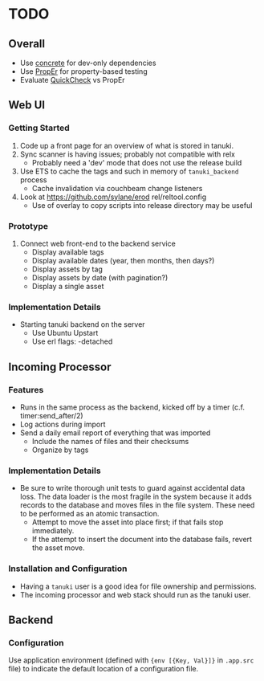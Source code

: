 # TODO

## Overall

* Use [concrete](https://github.com/opscode/concrete) for dev-only dependencies
* Use [PropEr](http://proper.softlab.ntua.gr) for property-based testing
* Evaluate [QuickCheck](https://github.com/krestenkrab/triq) vs PropEr

## Web UI

### Getting Started

1. Code up a front page for an overview of what is stored in tanuki.
1. Sync scanner is having issues; probably not compatible with relx
    * Probably need a 'dev' mode that does not use the release build
1. Use ETS to cache the tags and such in memory of `tanuki_backend` process
    * Cache invalidation via couchbeam change listeners
1. Look at https://github.com/sylane/erod rel/reltool.config
    * Use of overlay to copy scripts into release directory may be useful

### Prototype

1. Connect web front-end to the backend service
    * Display available tags
    * Display available dates (year, then months, then days?)
    * Display assets by tag
    * Display assets by date (with pagination?)
    * Display a single asset

### Implementation Details

* Starting tanuki backend on the server
    * Use Ubuntu Upstart
    * Use erl flags: -detached

## Incoming Processor

### Features

* Runs in the same process as the backend, kicked off by a timer (c.f. timer:send_after/2)
* Log actions during import
* Send a daily email report of everything that was imported
    * Include the names of files and their checksums
    * Organize by tags

### Implementation Details

* Be sure to write thorough unit tests to guard against accidental data loss. The data loader is the most fragile in the system because it adds records to the database and moves files in the file system. These need to be performed as an atomic transaction.
    * Attempt to move the asset into place first; if that fails stop immediately.
    * If the attempt to insert the document into the database fails, revert the asset move.

### Installation and Configuration

* Having a `tanuki` user is a good idea for file ownership and permissions.
* The incoming processor and web stack should run as the tanuki user.

## Backend

### Configuration

Use application environment (defined with `{env [{Key, Val}]}` in `.app.src` file) to indicate the default location of a configuration file.
